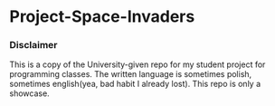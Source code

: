 # Project-Space-Invaders
### Disclaimer
This is a copy of the University-given repo for my student project for programming classes. The written language is sometimes polish, sometimes english(yea, bad habit I already lost). This repo is only a showcase.
